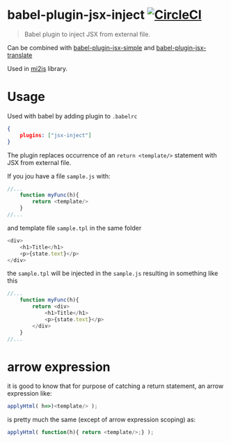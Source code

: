 # babel-plugin-jsx-inject [![CircleCI](https://img.shields.io/circleci/project/hrgdavor/babel-plugin-jsx-inject.svg?maxAge=2592006)](https://circleci.com/gh/hrgdavor/babel-plugin-jsx-inject)

> Babel plugin to inject JSX from external file.

Can be combined with [babel-plugin-jsx-simple](https://github.com/hrgdavor/babel-plugin-jsx-simple)
and [babel-plugin-jsx-translate](https://github.com/hrgdavor/babel-plugin-jsx-translate)

Used in [mi2js](https://github.com/hrgdavor/mi2js) library.


# Usage

Used with babel by adding plugin to `.babelrc`
```json
{
    plugins: ["jsx-inject"]
}
```


The plugin replaces occurrence of an `return <template/>` statement with JSX from external file.

If you jou have a file `sample.js` with:

```js
//...
    function myFunc(h){
        return <template/>
    }
//...
```

and template file `sample.tpl` in the same folder

```js
<div>
    <h1>Title</h1>
    <p>{state.text}</p>
</div>
```

the `sample.tpl` will be injected in the `sample.js` resulting in something like this

```js
//...
    function myFunc(h){
        return <div>
            <h1>Title</h1>
            <p>{state.text}</p>
        </div>
    }
//...
```

# arrow expression

it is good to know that for purpose of catching a return statement, an arrow expression like:

```js
applyHtml( h=>)<template/> );
```

is pretty much the same (except of arrow expression scoping) as:

```js
applyHtml( function(h){ return <template/>;} );
```
